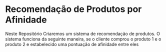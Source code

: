 # Recomendação de Produtos por Afinidade
Neste Repositório Criaremos um sistema de recomendação de produtos. O sistema funciona da seguinte maneira, se o cliente comprou o produto 1 e o produto 2 e estabelecido uma pontuação de afinidade entre eles
